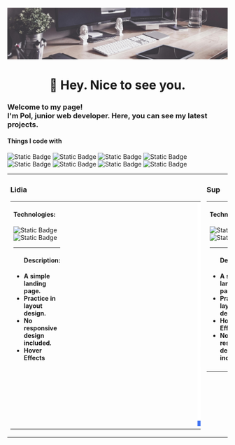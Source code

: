 ![Header](https://github.com/PvlChupryna/PvlChupryna/blob/main/assest/readme-banner.jpeg)
###

<h1 align="center">👋 Hey. Nice to see you.</h1>

###
<h3>Welcome to my page! </br> I'm Pol, junior web developer. Here, you can see my latest projects. </h3>
<h4>Things I code with</h4>

<p>
<!--   <img alt="Static Badge" src="https://img.shields.io/badge/HTML5-%23E34F26?style=for-the-badge&logo=html5&logoColor=white&logoSize=auto"> -->
  <img alt="Static Badge" src="https://img.shields.io/badge/HTML5-%23E34F26?style=for-the-badge&logo=html5&logoColor=white&logoSize=auto">
  <img alt="Static Badge" src="https://img.shields.io/badge/CSS3-%231572B6?style=for-the-badge&logo=css3&logoColor=white&logoSize=auto">
  <img alt="Static Badge" src="https://img.shields.io/badge/SASS-%23CC6699?style=for-the-badge&logo=sass&logoColor=white&logoSize=auto">
  <img alt="Static Badge" src="https://img.shields.io/badge/Gulp-%23CF4647?style=for-the-badge&logo=Gulp&logoColor=white&logoSize=auto">
  <img alt="Static Badge" src="https://img.shields.io/badge/Javascript-%23F7DF1E?style=for-the-badge&logo=javascript&logoColor=white&logoSize=auto">
<!--   <img alt="Static Badge" src="https://img.shields.io/badge/Php-%23777BB4?style=for-the-badge&logo=php&logoColor=white&logoSize=auto"> -->
<!--   <img alt="Static Badge" src="https://img.shields.io/badge/React-%2361DAFB?style=for-the-badge&logo=react&logoColor=white&logoSize=auto"> -->
  <img alt="Static Badge" src="https://img.shields.io/badge/Git-%23F05032?style=for-the-badge&logo=git&logoColor=white&logoSize=auto">
  <img alt="Static Badge" src="https://img.shields.io/badge/Wordpress-blue?style=for-the-badge&logo=wordpress&logoSize=auto">
  <img alt="Static Badge" src="https://img.shields.io/badge/Figma-%23F24E1E?style=for-the-badge&logo=figma&logoColor=white&logoSize=auto">
</p>

<table>
    <tr>
        <td valign="top" style="vertical-align: top; max-width: 50%;">
          <h3>Lidia</h3>
<!-- LIDIA -->
<table>
    <tr>
        <td valign="top" style="vertical-align: top; max-width: 50%;">
            <h4>Technologies:</h4>
            <p>
                <img alt="Static Badge" src="https://img.shields.io/badge/HTML5-%23E34F26?style=for-the-badge&logo=html5&logoColor=white&logoSize=auto">
              <img alt="Static Badge" src="https://img.shields.io/badge/CSS3-%231572B6?style=for-the-badge&logo=css3&logoColor=white&logoSize=auto">
            </p>
                <hr>
            <ul>
                <h4>Description:<h4>
                <li>A simple landing page.</li>
                <li>Practice in layout design.</li>
                <li>No responsive design included.</li>
                <li>Hover Effects</li>
            </ul>
        </td>
        <td valign="top" style=" max-width: 50%; vertical-align: top;">
           <a href="https://pvlchupryna.github.io/Lidia/" target="_blank" rel="noopener noreferrer">
                <img style="margin-left: 300px;" width="150" src="./assest/Lidia-demo.jpeg" alt="demo">
           </a>
        </td>
    </tr>
</table>
        </td>
<!--   SUP -->
        <td valign="top" style="max-width: 50%; vertical-align: top;">
          <h3>Sup</h3> 
          <table>
              <tr>
                  <td valign="top" style="vertical-align: top; max-width: 50%;">
                      <h4>Technologies:</h4>
                      <p>
                          <img alt="Static Badge" src="https://img.shields.io/badge/HTML5-%23E34F26?style=for-the-badge&logo=html5&logoColor=white&logoSize=auto">
                        <img alt="Static Badge" src="https://img.shields.io/badge/CSS3-%231572B6?style=for-the-badge&logo=css3&logoColor=white&logoSize=auto">
                      </p>
                          <hr>
                      <ul>
                          <h4>Description:<h4>
                          <li>A simple landing page.</li>
                          <li>Practice in layout design.</li>
                          <li>Hover Effects</li>
                          <li>No responsive design included.</li>
                      </ul>
                  </td>
                  <td valign="top" style=" max-width: 50%;">
                     <a href="https://pvlchupryna.github.io/Sup/" target="_blank" rel="noopener noreferrer">
                          <img  width="150" src="./assest/sup-prev.jpeg" alt="demo">
                     </a>
                  </td>
              </tr>
          </table>
        </td>
    </tr>
</table>


